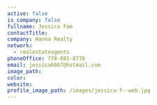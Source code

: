 ```yaml
---
active: false
is_company: false
fullname: Jessica Fam
contactTitle:
company: Hanna Realty
network:
  - realestateagents
phoneOffice: 778-881-8778
email: jessica6667@hotmail.com
image_path:
color:
website:
profile_image_path: /images/jessica-f--web.jpg
---
```




